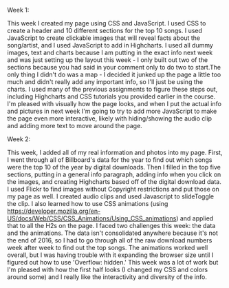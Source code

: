 Week 1:

This week I created my page using CSS and JavaScript. I used CSS to create a header and 10 different sections for the top 10 songs. I used JavaScript to create clickable images that will reveal facts about the song/artist, and I used JavaScript to add in Highcharts. I used all dummy images, text and charts because I am putting in the exact info next week and was just setting up the layout this week - I only built out two of the sections because you had said in your comment only to do two to start.The only thing I didn't do was a map - I decided it junked up the page a little too much and didn't really add any important info, so I'll just be using the charts. I used many of the previous assignments to figure these steps out, including Highcharts and CSS tutorials you provided earlier in the course. I'm pleased with visually how the page looks, and when I put the actual info and pictures in next week I'm going to try to add more JavaScript to make the page even more interactive, likely with hiding/showing the audio clip and adding more text to move around the page. 


Week 2:

This week, I added all of my real information and photos into my page. First, I went through all of Billboard's data for the year to find out which songs were the top 10 of the year by digital downloads. Then I filled in the top five sections, putting in a general info paragraph, adding info when you click on the images, and creating Highcharts based off of the digital download data. I used Flickr to find images without Copyright restrictions and put those on my page as well. I created audio clips and used Javascript to slideToggle the clip. I also learned how to use CSS animations (using https://developer.mozilla.org/en-US/docs/Web/CSS/CSS_Animations/Using_CSS_animations) and applied that to all the H2s on the page. I faced two challenges this week: the data and the animations. The data isn't consolidated anywhere because it's not the end of 2016, so I had to go through all of the raw download numbers week after week to find out the top songs. The animations worked well overall, but I was having trouble with it expanding the browser size until I figured out how to use 'Overflow: hidden.' This week was a lot of work but I'm pleased with how the first half looks (I changed my CSS and colors around some) and I really like the interactivity and diversity of the info. 

